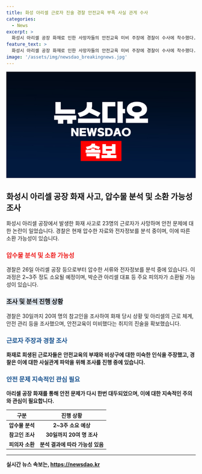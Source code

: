 ```yaml
---
title: 화성 아리셀 근로자 진술 경찰 안전교육 부족 사실 관게 수사
categories:
  - News
excerpt: >
  화성시 아리셀 공장 화재로 인한 사망자들의 안전교육 미비 주장에 경찰이 수사에 착수했다. 경찰은 화재 당시 상황과 근로 체계 등을 조사하고, 안전교육 부족 주장을 확인 중이다. 또한 압수한 서류와 전자정보를 분석 중이며, 이에는 2~3주가 소요될 것으로 예상된다. 이과정에서 아리셀 대표인 박순관 등이 소환될 가능성도 있다.
feature_text: >
  화성시 아리셀 공장 화재로 인한 사망자들의 안전교육 미비 주장에 경찰이 수사에 착수했다. 경찰은 화재 당시 상황과 근로 체계 등을 조사하고, 안전교육 부족 주장을 확인 중이다. 또한 압수한 서류와 전자정보를 분석 중이며, 이에는 2~3주가 소요될 것으로 예상된다. 이과정에서 아리셀 대표인 박순관 등이 소환될 가능성도 있다.
image: '/assets/img/newsdao_breakingnews.jpg'
---
```


<p><img src="/assets/img/newsdao_breakingnews.jpg" alt="pcversion 속보" /></p>

<h2 data-ke-size="size26">화성시 아리셀 공장 화재 사고, 압수물 분석 및 소환 가능성 조사</h2>

<p data-ke-size="size16">화성시 아리셀 공장에서 발생한 화재 사고로 23명의 근로자가 사망하며 안전 문제에 대한 논란이 일었습니다. 경찰은 현재 압수한 자료와 전자정보를 분석 중이며, 이에 따른 소환 가능성이 있습니다.</p>

<h3><b><span style="color: #ee2323;">압수물 분석 및 소환 가능성</span></b></h3>

<p data-ke-size="size16">경찰은 26일 아리셀 공장 등으로부터 압수한 서류와 전자정보를 분석 중에 있습니다. 이 과정은 2~3주 정도 소요될 예정이며, 박순관 아리셀 대표 등 주요 피의자가 소환될 가능성이 있습니다.</p>

<h3><b><span style="background-color: #21538527;">조사 및 분석 진행 상황</span></b></h3>

<p data-ke-size="size16">경찰은 30일까지 20여 명의 참고인을 조사하여 화재 당시 상황 및 아리셀의 근로 체계, 안전 관리 등을 조사했으며, 안전교육이 미비했다는 취지의 진술을 확보했습니다.</p>

<h3><b><span style="color: #1a5490;">근로자 주장과 경찰 조사</span><b></h3>

<p data-ke-size="size16">화재로 희생된 근로자들은 안전교육의 부재와 비상구에 대한 미숙한 인식을 주장했고, 경찰은 이에 대한 사실관계 파악을 위해 조사를 진행 중에 있습니다.</p>

<h3><b><span style="color: #1a5490;">안전 문제 지속적인 관심 필요</span><b></h3>

<p data-ke-size="size16">아리셀 공장 화재를 통해 안전 문제가 다시 한번 대두되었으며, 이에 대한 지속적인 주의와 관심이 필요합니다.</p>

<table>
    <thead>
        <tr>
            <th style="text-align: center;">구분</th>
            <th style="text-align: center;">진행 상황</th>
        </tr>
    </thead>
    <tbody>
        <tr>
            <td style="text-align: center;"><b>압수물 분석</b></td>
            <td style="text-align: center;">2~3주 소요 예상</td>
        </tr>
        <tr>
            <td style="text-align: center;"><b>참고인 조사</b></td>
            <td style="text-align: center;">30일까지 20여 명 조사</td>
        </tr>
        <tr>
            <td style="text-align: center;"><b>피의자 소환</b></td>
            <td style="text-align: center;">분석 결과에 따라 가능성 있음</td>
        </tr>
    </tbody>
</table>

<p><hr></p>
실시간 뉴스 속보는, <a href="https://newsdao.kr" rel="dofollow">https://newsdao.kr</a>


